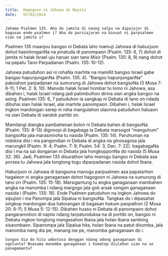 ```yaml
---
title:  Hagogoon ni Jahowa di Najolo
date:   07/03/2024
---
```


`Jahama Psalmen 135. Aha do jamita di naung salpu na dipajojor di bagasan ende psalmen i? Aha do parsiajaran na binuat ni parpsalmen sian na jamita i?`

Psalmen 135 maanjou bangso ni Debata laho mamuji Jahowa di haburjuon dohot hasintonganNa na pinatuda di panompaon (Psalm. 135: 6, 7) dohot di jamita ni halak Israel uju haruar sian tano Misir (Psalm. 135: 8, 9) nang dohot na papatu Tano Parpadanan (Psalm. 135: 10-12).

Jahowa patuduhon asi ni rohaNa marhite na mamillit bangso Israel gabe bangso hapunjunganNa (Psalm. 135: 4). “Bangso hapunjunganNa” paboahon parpadanan na sumurung di Jahowa dohot bangsoNa (5 Musa 7: 6-11; 1 Pet. 2: 9, 10). Manodo halak Israel hombar tu lomo ni Jahowa, asa dibahen i, halak Israel ndang jadi patimbulhon dirina sian angka bangso na asing. Psalmen 135: 6, 7 patuduhon ia sangkap ni Debata di tano on ndada dibuhai sian halak Israel, alai marhite panompaon. Dibahen i, halak Israel ingkon mardongan serep ni roha mangulahon ulaonna patuduhon haluaon na sian Debata di sandok partibi on.

Mamilangi diangka pambahenan bolon ni Debata bahen di bangsoNa (Psalm. 135: 8-13) digonopi di bagabaga ia Debata marsogot “manguhum” bangsoNa jala marasiniroha tu nasida (Psalm. 135: 14). Paruhuman na nidokna disi i ma pangondian ni Debata di angka na ginosagosa jala marungkil (Psalm. 9: 4; Psalm. 7: 9; Psalm. 54: 3; Dan. 7: 22). bagabagaNa disi i ma na sai donganan ni Debata jala hongkopponNa do nasida (5 Musa 32: 36). Jadi, Psalmen 135 disurathon laho manogu bangso ni Debata asa porsea tu Jahowa jala tongtong togu diparpadanan nasida dohot Ibana.

Haburjuon ni Jahowa di bangsona manogu parpsalmen asa papatarhon hagaleon ni angka ganaganaan dohot hagogoon ni Jahowa na sumurung di tano on (Psalm. 135: 15-18). Marsigantung tu angka ganaganaan mambahen angka na manomba i ndang margogo jala gok arsak songon ganaganaan nasida i (Psalm. 135: 18). Ende Psalmen patuduhon na ingkon Jahowa do sipujion i ma Panompa jala Sipalua ni bangsoNa. Tangkas do i dipasahat singkop mardongan dua hatorangan di bagasan hukum paopathon (2 Musa 20: 8-11; 5 Musa 5: 12-15). Dibahen huaso ni Debata di panompaon dohot pangaramotion di najolo ndang tarpatunduksa na di portibi on, bangso ni Debata ingkon tongtong mangasahon Ibana jala holan Ibana sambing sisaombaon. Sipanompa jala Sipalua hita, holan Ibana na patut disomba, jala manomba nang dia pe, manang ise pe, manomba ganaganaan do i.

`Songon dia do hita umbotosa denggan ndang adong ganaganaan di ngolunta? Boasama manomba ganaganaan i humatop diulahon sian na so panagamanta?`